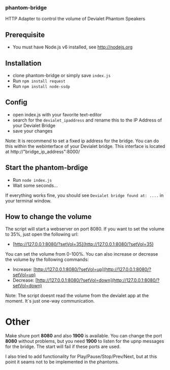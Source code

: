 ### phantom-bridge
HTTP Adapter to control the volume of Devialet Phantom Speakers

## Prerequisite
* You must have Node.js v6 installed, see http://nodejs.org

## Installation

* clone phantom-bridge or simply save `index.js`
* Run `npm install request`
* Run `npm install node-ssdp`


## Config 
* open index.js with your favorite text-editor
* search for the `devialet_ipaddress` and rename this to the IP Address of your Devialet Bridge
* save your changes

Note: It is recommend to set a fixed ip address for the bridge. You can do this within the webinterface of your Devialet bridge. This interface is located at http://"bridge_ip_address":8000/


## Start the phantom-brdige
* Run `node index.js`
* Wait some seconds...

If everything works fine, you should see `Devialet bridge found at: ....` in your terminal window. 


## How to change the volume
The script will start a webserver on port 8080. If you want to set the volume to 35%, just open the following url:

- [http://127.0.0.1:8080/?setVol=35](http://127.0.0.1:8080/?setVol=35)

You can set the volume from 0-100%. 
You can also increase or decrease the volume by the following commands:

- Increase: [http://127.0.0.1:8080/?setVol=up](http://127.0.0.1:8080/?setVol=up)
- Decrease: [http://127.0.0.1:8080/?setVol=down](http://127.0.0.1:8080/?setVol=down)


Note: The script doesnt read the volume from the devialet app at the moment. It´s just one-way communication. 



# Other
Make shure port **8080** and also **1900** is available. You can change the port **8080** without problems, but you need **1900** to listen for the upnp messages for the bridge. The start will fail if these ports are used. 

I also tried to add functionality for Play/Pause/Stop/Prev/Next, but at this point it seams not to be implemented in the phantoms. 
